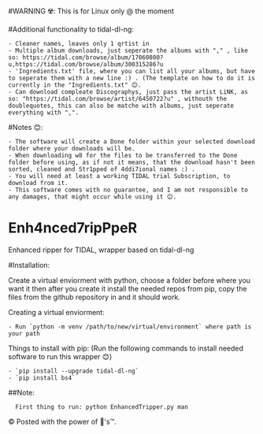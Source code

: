 #WARNING ☢️: This is for Linux only @ the moment

#Additional functionality to tidal-dl-ng:

    - Cleaner names, leaves only 1 qrtist in
    - Multiple album downloads, just seperate the albums with "," , like so: https://tidal.com/browse/album/17060800?u,https://tidal.com/browse/album/300315286?u
    - 'Ingredients.txt' file, where you can list all your albums, but have to seperate them with a new line :) . (The template on how to do it is currently in the "Ingredients.txt" 😊.
    - Can download compleate Discographys, just pass the artist LiNK, as so: "https://tidal.com/browse/artist/6450722?u" , withouth the doublequotes, this can also be matche with albums, just seperate everything with ",".

#Notes 😊:

    - The software will create a Done folder within your selected download folder where your downloads will be.
    - When downloading w8 for the files to be transferred to the Done folder before using, as if not it means, that the download hasn't been sorted, cleaned and Str1pped of 4ddi7ional names :) .
    - You will need at least a working TIDAL trial Subscription, to download from it.
    - This software comes with no guarantee, and I am not responsible to any damages, that might occur while using it 😊.


# Enh4nced7ripPpeR
Enhanced ripper for TIDAL, wrapper based on tidal-dl-ng

#Installation:

Create a virtual enviorment with python, choose a folder before where you want it then after you create it install the needed repos from pip, copy the files from the github repository in and it should work.

Creating a virtual enviorment:

    - Run `python -m venv /path/to/new/virtual/environment` where path is your path

Things to install with pip: (Run the following commands to install needed software to run this wrapper 😊)

    - `pip install --upgrade tidal-dl-ng`
    - `pip install bs4`

##Note:

      First thing to run: python EnhancedTripper.py man

© Posted with the power of 🌈's™.
